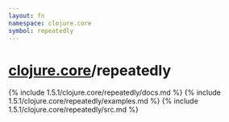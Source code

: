 ```yaml
---
layout: fn
namespace: clojure.core
symbol: repeatedly
---
```


# [clojure.core](../)/repeatedly

{% include 1.5.1/clojure.core/repeatedly/docs.md %}
{% include 1.5.1/clojure.core/repeatedly/examples.md %}
{% include 1.5.1/clojure.core/repeatedly/src.md %}

